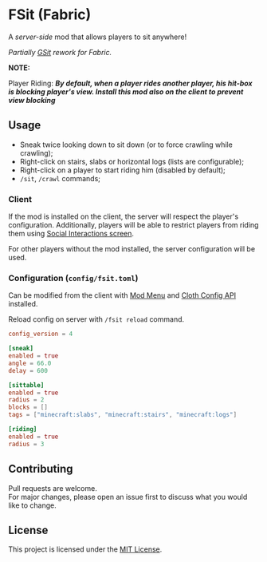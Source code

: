 # FSit (Fabric)

A _server-side_ mod that allows players to sit anywhere!

_Partially [GSit][gsit] rework for Fabric._

__NOTE:__

Player Riding:
___By default, when a player rides another player, his hit-box is blocking player's view.
Install this mod also on the client to prevent view blocking___

## Usage

* Sneak twice looking down to sit down (or to force crawling while crawling);
* Right-click on stairs, slabs or horizontal logs (lists are configurable);
* Right-click on a player to start riding him (disabled by default);
* `/sit`, `/crawl` commands;

### Client

If the mod is installed on the client, the server will respect the player's configuration.
Additionally,
players will be able to restrict players from riding them using [Social Interactions screen][social-interactions].

For other players without the mod installed, the server configuration will be used.

### Configuration (`config/fsit.toml`)

Can be modified from the client with [Mod Menu][modmenu] and [Cloth Config API][cloth-config] installed.

Reload config on server with `/fsit reload` command.

```toml
config_version = 4

[sneak]
enabled = true
angle = 66.0
delay = 600

[sittable]
enabled = true
radius = 2
blocks = []
tags = ["minecraft:slabs", "minecraft:stairs", "minecraft:logs"]

[riding]
enabled = true
radius = 3
```

## Contributing

Pull requests are welcome.  
For major changes, please open an issue first to discuss what you would like to change.

## License

This project is licensed under the [MIT License][license].

[license]: ./LICENSE

[gsit]: https://github.com/Gecolay/GSit

[social-interactions]: https://minecraft.fandom.com/wiki/Social_interactions

[modmenu]: [https://modrinth.com/mod/modmenu]
[cloth-config]: [https://modrinth.com/mod/cloth-config]
